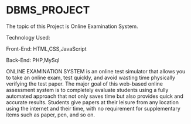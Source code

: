 # DBMS_PROJECT
The topic of this Project is Online Examination System.

Technology Used:

Front-End: HTML,CSS,JavaScript

Back-End: PHP,MySql

ONLINE EXAMINATION SYSTEM is an online test simulator that allows you to take an online exam, test quickly, and avoid wasting time physically verifying the test paper. The major goal of this web-based online assessment system is to completely evaluate students using a fully automated approach that not only saves time but also provides quick and accurate results. Students give papers at their leisure from any location using the internet and their time, with no requirement for supplementary items such as paper, pen, and so on.
